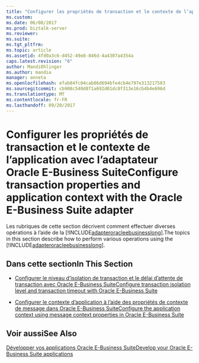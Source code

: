 ```yaml
---
title: "Configurer les propriétés de transaction et le contexte de l’application avec l’adaptateur Oracle E-Business Suite | Documents Microsoft"
ms.custom: 
ms.date: 06/08/2017
ms.prod: biztalk-server
ms.reviewer: 
ms.suite: 
ms.tgt_pltfrm: 
ms.topic: article
ms.assetid: 4fd0a3c6-d452-49e8-846d-4a4307a4354a
caps.latest.revision: "6"
author: MandiOhlinger
ms.author: mandia
manager: anneta
ms.openlocfilehash: efab84fc04cab06d694bfe4cb4e797e313217583
ms.sourcegitcommit: cb908c540d8f1a692d01dc8f313e16cb4b4e696d
ms.translationtype: MT
ms.contentlocale: fr-FR
ms.lasthandoff: 09/20/2017
---
```

# <a name="configure-transaction-properties-and-application-context-with-the-oracle-e-business-suite-adapter"></a><span data-ttu-id="279c3-102">Configurer les propriétés de transaction et le contexte de l’application avec l’adaptateur Oracle E-Business Suite</span><span class="sxs-lookup"><span data-stu-id="279c3-102">Configure transaction properties and application context with the Oracle E-Business Suite adapter</span></span>
<span data-ttu-id="279c3-103">Les rubriques de cette section décrivent comment effectuer diverses opérations à l’aide de la [!INCLUDE[adapteroracleebusinesslong](../../includes/adapteroracleebusinesslong-md.md)].</span><span class="sxs-lookup"><span data-stu-id="279c3-103">The topics in this section describe how to perform various operations using the [!INCLUDE[adapteroracleebusinesslong](../../includes/adapteroracleebusinesslong-md.md)].</span></span>  
  
## <a name="in-this-section"></a><span data-ttu-id="279c3-104">Dans cette section</span><span class="sxs-lookup"><span data-stu-id="279c3-104">In This Section</span></span>  
  
-   [<span data-ttu-id="279c3-105">Configurer le niveau d’isolation de transaction et le délai d’attente de transaction avec Oracle E-Business Suite</span><span class="sxs-lookup"><span data-stu-id="279c3-105">Configure transaction isolation level and transaction timeout with Oracle E-Business Suite</span></span>](../../adapters-and-accelerators/adapter-oracle-ebs/configure-transaction-isolation-level-and-transaction-timeout-with-oracle-ebs.md)  
  
-   [<span data-ttu-id="279c3-106">Configurer le contexte d’application à l’aide des propriétés de contexte de message dans Oracle E-Business Suite</span><span class="sxs-lookup"><span data-stu-id="279c3-106">Configure the application context using message context properties in Oracle E-Business Suite</span></span>](../../adapters-and-accelerators/adapter-oracle-ebs/configure-application-context-using-message-context-properties-in-oracle-ebs.md)  
  
## <a name="see-also"></a><span data-ttu-id="279c3-107">Voir aussi</span><span class="sxs-lookup"><span data-stu-id="279c3-107">See Also</span></span>  
[<span data-ttu-id="279c3-108">Développer vos applications Oracle E-Business Suite</span><span class="sxs-lookup"><span data-stu-id="279c3-108">Develop your Oracle E-Business Suite applications</span></span>](../../adapters-and-accelerators/adapter-oracle-ebs/develop-your-oracle-e-business-suite-applications.md)